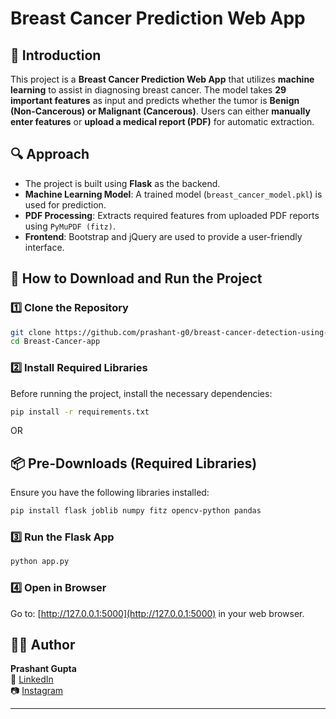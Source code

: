 # Breast Cancer Prediction Web App

## 📌 Introduction

This project is a **Breast Cancer Prediction Web App** that utilizes **machine learning** to assist in diagnosing breast cancer. The model takes **29 important features** as input and predicts whether the tumor is **Benign (Non-Cancerous) or Malignant (Cancerous)**. Users can either **manually enter features** or **upload a medical report (PDF)** for automatic extraction.

## 🔍 Approach

- The project is built using **Flask** as the backend.
- **Machine Learning Model**: A trained model (`breast_cancer_model.pkl`) is used for prediction.
- **PDF Processing**: Extracts required features from uploaded PDF reports using `PyMuPDF (fitz)`.
- **Frontend**: Bootstrap and jQuery are used to provide a user-friendly interface.

## 💾 How to Download and Run the Project

### 1️⃣ Clone the Repository

```sh
git clone https://github.com/prashant-g0/breast-cancer-detection-using-machine-learning.git
cd Breast-Cancer-app
```

### 2️⃣ Install Required Libraries

Before running the project, install the necessary dependencies:

```sh
pip install -r requirements.txt
```
OR
## 📦 Pre-Downloads (Required Libraries)

Ensure you have the following libraries installed:

```sh
pip install flask joblib numpy fitz opencv-python pandas
```

### 3️⃣ Run the Flask App

```sh
python app.py
```

### 4️⃣ Open in Browser

Go to: [http://127.0.0.1:5000](http://127.0.0.1:5000) in your web browser.


## 👨‍💻 Author

**Prashant Gupta**\
🔗 [LinkedIn](https://www.linkedin.com/in/prashant-g0)\
📷 [Instagram](https://www.instagram.com/prashantg.0)

---
